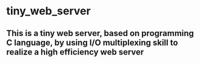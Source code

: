 # tiny_web_server
## This is a tiny web server, based on programming C language, by using I/O multiplexing skill to realize a high efficiency web server 
